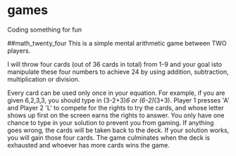 # games
Coding something for fun


##math_twenty_four
This is a simple mental arithmetic game between TWO players.

I will throw four cards (out of 36 cards in total) from 1-9 and your goal isto manipulate these four numbers to achieve 24 by using addition, subtraction, multiplication or division. 

Every card can be used only once in your equation. For example, if you are given 6,2,3,3, you should type in (3-2+3)*6 or (6-2)*(3+3). Player 1 presses 'A' and Player 2 'L' to compete for the rights to try the cards, and whose letter shows up first on the screen earns the rights to answer. You only have one chance to type in your solution to prevent you from gaming. If anything goes wrong, the cards will be taken back to the deck. If your solution works, you will gain those four cards. The game culminates when the deck is exhausted and whoever has more cards wins the game. 